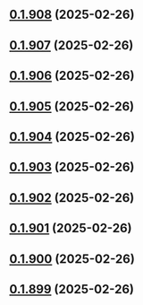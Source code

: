 ## [0.1.908](https://github.com/binary-braids/terraform-oracle/compare/v0.1.907...v0.1.908) (2025-02-26)



## [0.1.907](https://github.com/binary-braids/terraform-oracle/compare/v0.1.906...v0.1.907) (2025-02-26)



## [0.1.906](https://github.com/binary-braids/terraform-oracle/compare/v0.1.905...v0.1.906) (2025-02-26)



## [0.1.905](https://github.com/binary-braids/terraform-oracle/compare/v0.1.904...v0.1.905) (2025-02-26)



## [0.1.904](https://github.com/binary-braids/terraform-oracle/compare/v0.1.903...v0.1.904) (2025-02-26)



## [0.1.903](https://github.com/binary-braids/terraform-oracle/compare/v0.1.902...v0.1.903) (2025-02-26)



## [0.1.902](https://github.com/binary-braids/terraform-oracle/compare/v0.1.901...v0.1.902) (2025-02-26)



## [0.1.901](https://github.com/binary-braids/terraform-oracle/compare/v0.1.900...v0.1.901) (2025-02-26)



## [0.1.900](https://github.com/binary-braids/terraform-oracle/compare/v0.1.899...v0.1.900) (2025-02-26)



## [0.1.899](https://github.com/binary-braids/terraform-oracle/compare/v0.1.898...v0.1.899) (2025-02-26)



